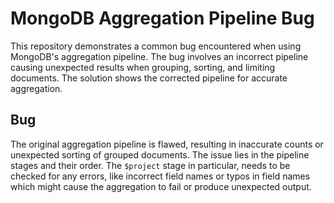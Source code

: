 # MongoDB Aggregation Pipeline Bug

This repository demonstrates a common bug encountered when using MongoDB's aggregation pipeline. The bug involves an incorrect pipeline causing unexpected results when grouping, sorting, and limiting documents. The solution shows the corrected pipeline for accurate aggregation.

## Bug

The original aggregation pipeline is flawed, resulting in inaccurate counts or unexpected sorting of grouped documents. The issue lies in the pipeline stages and their order. The `$project` stage in particular, needs to be checked for any errors, like incorrect field names or typos in field names which might cause the aggregation to fail or produce unexpected output.